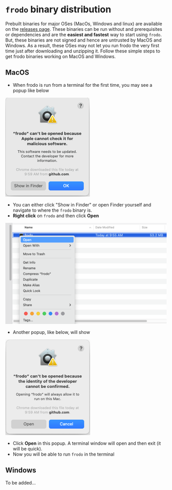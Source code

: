 # `frodo` binary distribution
Prebuilt binaries for major OSes (MacOs, Windows and linux) are available on the [releases page](https://github.com/rockcarver/frodo/releases). These binaries can be run without and prerequisites or dependencies and are the **easiest and fastest** way to start using `frodo`. But, these binaries are not signed and hence are untrusted by MacOS and Windows. As a result, these OSes may not let you run frodo the very first time just after downloading and unzipping it. Follow these simple steps to get frodo binaries working on MacOS and Windows.

## MacOS
- When frodo is run from a terminal for the first time, you may see a popup like below

![warning](docs/images/macos_warn1.png)

- You can either click "Show in Finder" or open Finder yourself and navigate to where the `frodo` binary is.
- **Right click** on `frodo` and then click **Open**

![open](docs/images/macos_warn2.png)

- Another popup, like below, will show 

![open2](docs/images/macos_warn3.png)

- Click **Open** in this popup. A terminal window will open and then exit (it will be quick).
- Now you will be able to run `frodo` in the terminal

## Windows
To be added...